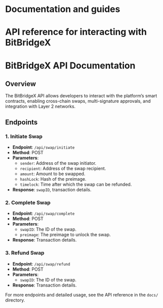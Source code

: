 # Documentation and guides
# API reference for interacting with BitBridgeX

# BitBridgeX API Documentation

## Overview
The BitBridgeX API allows developers to interact with the platform’s smart contracts, enabling cross-chain swaps, multi-signature approvals, and integration with Layer 2 networks.

## Endpoints

### 1. Initiate Swap
- **Endpoint**: `/api/swap/initiate`
- **Method**: POST
- **Parameters**:
    - `sender`: Address of the swap initiator.
    - `recipient`: Address of the swap recipient.
    - `amount`: Amount to be swapped.
    - `hashLock`: Hash of the preimage.
    - `timelock`: Time after which the swap can be refunded.
- **Response**: `swapID`, transaction details.

### 2. Complete Swap
- **Endpoint**: `/api/swap/complete`
- **Method**: POST
- **Parameters**:
    - `swapID`: The ID of the swap.
    - `preimage`: The preimage to unlock the swap.
- **Response**: Transaction details.

### 3. Refund Swap
- **Endpoint**: `/api/swap/refund`
- **Method**: POST
- **Parameters**:
    - `swapID`: The ID of the swap.
- **Response**: Transaction details.

For more endpoints and detailed usage, see the API reference in the `docs/` directory.

